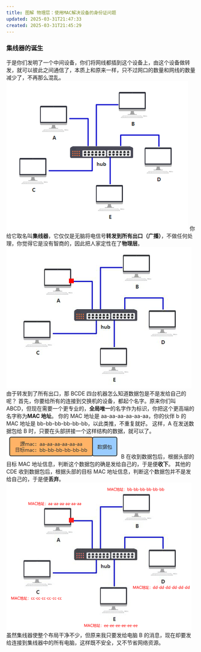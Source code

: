 ```yaml
---
title: 图解 物理层：使用MAC解决设备的身份证问题
updated: 2025-03-31T21:47:33
created: 2025-03-31T21:45:29
---
```


### 集线器的诞生
于是你们发明了一个中间设备，你们将网线都插到这个设备上，由这个设备做转发，就可以彼此之间通信了，本质上和原来一样，只不过网口的数量和网线的数量减少了，不再那么混乱。
![image1](../../../../resources/729f11d04fe44befacfbd385aa981d46.png)
你给它取名叫**集线器**，它仅仅是无脑将电信号**转发到所有出口（广播）**，不做任何处理，你觉得它是没有智商的，因此把人家定性在了**物理层**。
![image2](../../../../resources/23954b9bfb304e309c54ca91028266fc.gif)
由于转发到了所有出口，那 BCDE 四台机器怎么知道数据包是不是发给自己的呢？
首先，你要给所有的连接到交换机的设备，都起个名字。原来你们叫 ABCD，但现在需要一个更专业的，**全局唯一**的名字作为标识，你把这个更高端的名字称为**MAC 地址**。
你的 MAC 地址是 aa-aa-aa-aa-aa-aa，你的伙伴 b 的 MAC 地址是 bb-bb-bb-bb-bb-bb，以此类推，不重复就好。
这样，A 在发送数据包给 B 时，只要在头部拼接一个这样结构的数据，就可以了。
![image3](../../../../resources/3f496e7bf10848a3b4bc502e56c3d97e.png)
B 在收到数据包后，根据头部的目标 MAC 地址信息，判断这个数据包的确是发给自己的，于是便**收下**。
其他的 CDE 收到数据包后，根据头部的目标 MAC 地址信息，判断这个数据包并不是发给自己的，于是便**丢弃**。
![image4](../../../../resources/92e8a5e08f30456ab16575cbd37555dc.gif)
虽然集线器使整个布局干净不少，但原来我只要发给电脑 B 的消息，现在却要发给连接到集线器中的所有电脑，这样既不安全，又不节省网络资源。

